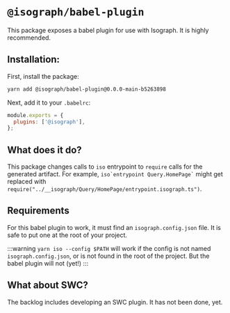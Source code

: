 # `@isograph/babel-plugin`

This package exposes a babel plugin for use with Isograph. It is highly recommended.

## Installation:

First, install the package:

```bash
yarn add @isograph/babel-plugin@0.0.0-main-b5263898
```

Next, add it to your `.babelrc`:

```js
module.exports = {
  plugins: ['@isograph'],
};
```

## What does it do?

This package changes calls to `iso` entrypoint to `require` calls for the generated artifact. For example, `` iso`entrypoint Query.HomePage` `` might get replaced with `require("../__isograph/Query/HomePage/entrypoint.isograph.ts")`.

## Requirements

For this babel plugin to work, it must find an `isograph.config.json` file. It is safe to put one at the root of your project.

:::warning
`yarn iso --config $PATH` will work if the config is not named `isograph.config.json`, or is not found in the root of the project. But the babel plugin will not (yet!)
:::

## What about SWC?

The backlog includes developing an SWC plugin. It has not been done, yet.
